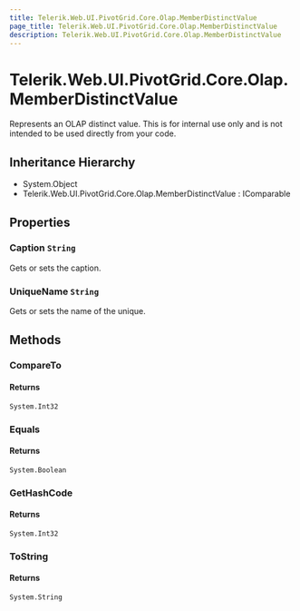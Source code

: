 ```yaml
---
title: Telerik.Web.UI.PivotGrid.Core.Olap.MemberDistinctValue
page_title: Telerik.Web.UI.PivotGrid.Core.Olap.MemberDistinctValue
description: Telerik.Web.UI.PivotGrid.Core.Olap.MemberDistinctValue
---
```


# Telerik.Web.UI.PivotGrid.Core.Olap.MemberDistinctValue

Represents an OLAP distinct value.
            This is for internal use only and is not intended to be used directly from your code.

## Inheritance Hierarchy

* System.Object
* Telerik.Web.UI.PivotGrid.Core.Olap.MemberDistinctValue : IComparable

## Properties

###  Caption `String`

Gets or sets the caption.

###  UniqueName `String`

Gets or sets the name of the unique.

## Methods

###  CompareTo

#### Returns

`System.Int32` 

###  Equals

#### Returns

`System.Boolean` 

###  GetHashCode

#### Returns

`System.Int32` 

###  ToString

#### Returns

`System.String` 

